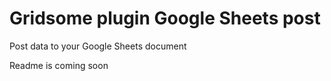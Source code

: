 # Gridsome plugin Google Sheets post

Post data to your Google Sheets document

Readme is coming soon